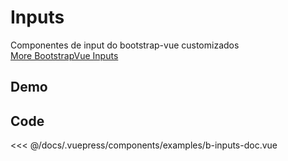 # Inputs

Componentes de input do bootstrap-vue customizados
<br>
[More BootstrapVue Inputs](https://bootstrap-vue.org/docs/components/form)

## Demo
<Demo componentName="examples-b-inputs-doc" />

## Code
<SourceCode>
<<< @/docs/.vuepress/components/examples/b-inputs-doc.vue
</SourceCode>